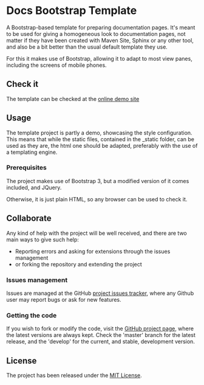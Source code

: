 # Docs Bootstrap Template

A Bootstrap-based template for preparing documentation pages. It's meant to be used for giving a homogeneous look to documentation pages, not matter if they have been created with Maven Site, Sphinx or any other tool, and also be a bit better than the usual default template they use.

For this it makes use of Bootstrap, allowing it to adapt to most view panes, including the screens of mobile phones.

## Check it

The template can be checked at the [online demo site][demo-site]

## Usage

The template project is partly a demo, showcasing the style configuration. This means that while the static files, contained in the \_static folder, can be used as they are, the html one should be adapted, preferably with the use of a templating engine.

### Prerequisites

The project makes use of Bootstrap 3, but a modified version of it comes included, and JQuery.

Otherwise, it is just plain HTML, so any browser can be used to check it.

## Collaborate

Any kind of help with the project will be well received, and there are two main ways to give such help:

- Reporting errors and asking for extensions through the issues management
- or forking the repository and extending the project

### Issues management

Issues are managed at the GitHub [project issues tracker][issues], where any Github user may report bugs or ask for new features.

### Getting the code

If you wish to fork or modify the code, visit the [GitHub project page][scm], where the latest versions are always kept. Check the 'master' branch for the latest release, and the 'develop' for the current, and stable, development version.

## License

The project has been released under the [MIT License][license].

[demo-site]: http://www.wandrell.com/docs-bootstrap-template/
[issues]: https://github.com/Bernardo-MG/docs-bootstrap-template/issues
[license]: http://www.opensource.org/licenses/mit-license.php
[scm]: http://github.com/Bernardo-MG/docs-bootstrap-template